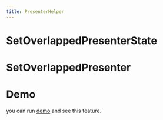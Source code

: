 ```yaml
---
title: PresenterHelper
---
```


# SetOverlappedPresenterState

# SetOverlappedPresenter

# Demo
you can run [demo](https://github.com/WinUICommunity/WinUICommunity) and see this feature.
